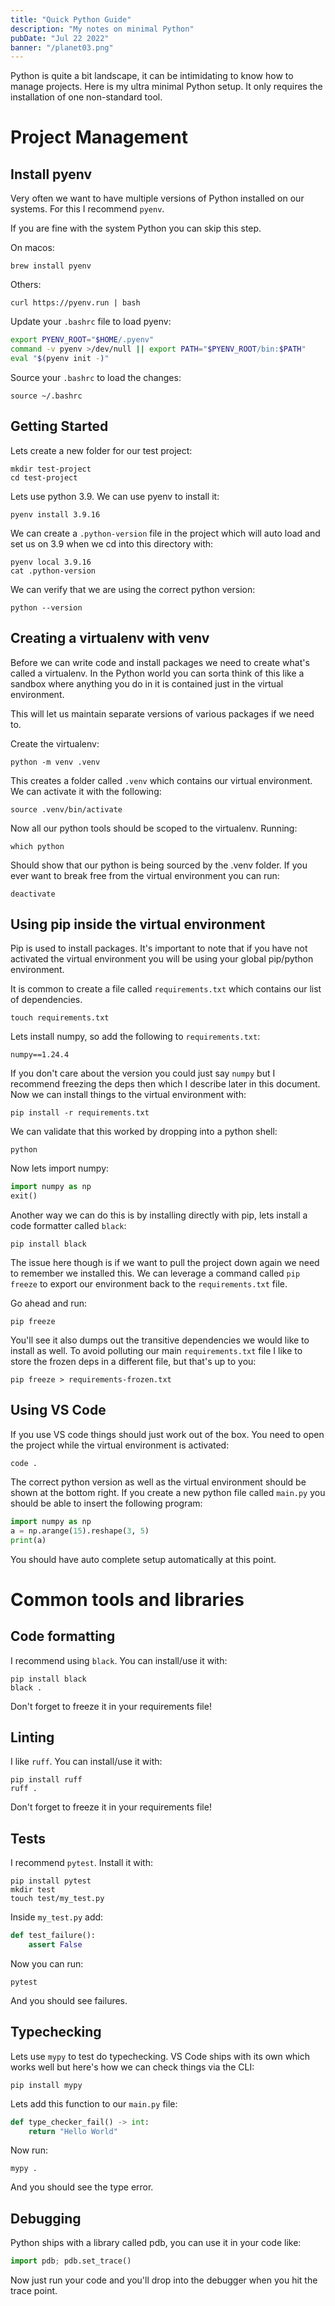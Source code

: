 ```yaml
---
title: "Quick Python Guide"
description: "My notes on minimal Python"
pubDate: "Jul 22 2022"
banner: "/planet03.png"
---
```


Python is quite a bit landscape, it can be intimidating to know
how to manage projects. Here is my ultra minimal Python setup. It
only requires the installation of one non-standard tool.

# Project Management

## Install pyenv

Very often we want to have multiple versions of Python installed on our
systems. For this I recommend `pyenv`.

If you are fine with the system Python you can skip this step.

On macos:

    brew install pyenv

Others:

    curl https://pyenv.run | bash

Update your `.bashrc` file to load pyenv:

```bash
export PYENV_ROOT="$HOME/.pyenv"
command -v pyenv >/dev/null || export PATH="$PYENV_ROOT/bin:$PATH"
eval "$(pyenv init -)"
```

Source your `.bashrc` to load the changes:

    source ~/.bashrc

## Getting Started

Lets create a new folder for our test project:

    mkdir test-project
    cd test-project

Lets use python 3.9. We can use pyenv to install it:

    pyenv install 3.9.16

We can create a `.python-version` file in the project which will auto
load and set us on 3.9 when we cd into this directory with:

    pyenv local 3.9.16
    cat .python-version

We can verify that we are using the correct python version:

    python --version

## Creating a virtualenv with venv

Before we can write code and install packages we need to create what's called a virtualenv. In the Python world
you can sorta think of this like a sandbox where anything you do in it is contained just in the virtual environment.

This will let us maintain separate versions of various packages if we need to.

Create the virtualenv:

    python -m venv .venv

This creates a folder called `.venv` which contains our virtual environment. We can activate it with the following:

    source .venv/bin/activate

Now all our python tools should be scoped to the virtualenv. Running:

    which python

Should show that our python is being sourced by the .venv folder. If you ever want to break free from the virtual environment
you can run:

    deactivate

## Using pip inside the virtual environment

Pip is used to install packages. It's important to note that if you have not activated the virtual environment you will be using your
global pip/python environment.

It is common to create a file called `requirements.txt` which contains our list of dependencies.

    touch requirements.txt

Lets install numpy, so add the following to `requirements.txt`:

    numpy==1.24.4

If you don't care about the version you could just say `numpy` but I recommend freezing the deps then which I describe later in this document. Now we can install things to the virtual environment with:

    pip install -r requirements.txt

We can validate that this worked by dropping into a python shell:

    python

Now lets import numpy:

```python
import numpy as np
exit()
```

Another way we can do this is by installing directly with pip, lets install a code formatter called `black`:

    pip install black

The issue here though is if we want to pull the project down again we need to remember we installed this. We can leverage
a command called `pip freeze` to export our environment back to the `requirements.txt` file.

Go ahead and run:

    pip freeze

You'll see it also dumps out the transitive dependencies we would like to install as well. To avoid polluting our main `requirements.txt` file
I like to store the frozen deps in a different file, but that's up to you:

    pip freeze > requirements-frozen.txt

## Using VS Code

If you use VS code things should just work out of the box. You need to open the project while the virtual environment is activated:

    code .

The correct python version as well as the virtual environment should be shown at the bottom right. If you create a new python file called `main.py`
you should be able to insert the following program:

```python
import numpy as np
a = np.arange(15).reshape(3, 5)
print(a)
```

You should have auto complete setup automatically at this point.

# Common tools and libraries

## Code formatting

I recommend using `black`. You can install/use it with:

    pip install black
    black .

Don't forget to freeze it in your requirements file!

## Linting

I like `ruff`. You can install/use it with:

    pip install ruff
    ruff .

Don't forget to freeze it in your requirements file!

## Tests

I recommend `pytest`. Install it with:

    pip install pytest
    mkdir test
    touch test/my_test.py

Inside `my_test.py` add:

```python
def test_failure():
    assert False
```

Now you can run:

    pytest

And you should see failures.

## Typechecking

Lets use `mypy` to test do typechecking. VS Code ships with its own which works well but here's how we can
check things via the CLI:

    pip install mypy

Lets add this function to our `main.py` file:

```python
def type_checker_fail() -> int:
    return "Hello World"
```

Now run:

    mypy .

And you should see the type error.

## Debugging

Python ships with a library called pdb, you can use it in your code like:

```python
import pdb; pdb.set_trace()
```

Now just run your code and you'll drop into the debugger when you hit the trace point.
